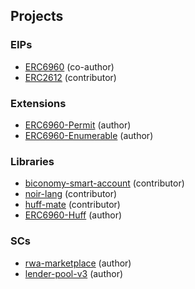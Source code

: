 ## Projects

### EIPs

- [ERC6960][ERC6960] (co-author)
- [ERC2612][ERC2612] (contributor)

### Extensions

- [ERC6960-Permit][ERC6960-Permit] (author)
- [ERC6960-Enumerable][ERC6960-Enumerable] (author)

### Libraries

- [biconomy-smart-account][biconomy-smart-account] (contributor)
- [noir-lang][noir-lang] (contributor)
- [huff-mate][huff-mate] (contributor)
- [ERC6960-Huff][ERC6960-Huff] (author)

### SCs

- [rwa-marketplace][rwa-marketplace] (author)
- [lender-pool-v3][lender-pool-v3] (author)

[biconomy-smart-account]: https://github.com/bcnmy/scw-contracts
[noir-lang]: https://github.com/noir-lang/docs
[huff-mate]: https://github.com/huff-language/huffmate
[ERC6960]: https://eips.ethereum.org/EIPS/eip-6960
[ERC2612]: https://eips.ethereum.org/EIPS/eip-2612
[ERC6960-Huff]: https://github.com/zakrad/DLT-Huff
[ERC6960-Permit]: https://github.com/polytrade-finance/dual-layer-token
[ERC6960-Enumerable]: https://github.com/polytrade-finance/dual-layer-token
[lender-pool-v3]: https://github.com/polytrade-finance/lenderpool-v3
[rwa-marketplace]: https://github.com/polytrade-finance/ntf-marketplace-smart-contract

